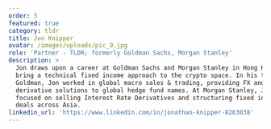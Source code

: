 ```yaml
---
order: 5
featured: true
category: tldr
title: Jon Knipper
avatar: /images/uploads/pic_9.jpg
role: 'Partner - TLDR; formerly Goldman Sachs, Morgan Stanley'
description: >
  Jon draws upon a career at Goldman Sachs and Morgan Stanley in Hong Kong to
  bring a technical fixed income approach to the crypto space. In his time at
  Goldman, Jon worked in global macro sales & trading, providing FX and
  derivative solutions to global hedge fund names. At Morgan Stanley, Jon
  focused on selling Interest Rate Derivatives and structuring fixed income
  deals across Asia.
linkedin_url: 'https://www.linkedin.com/in/jonathan-knipper-8263038'
---
```

